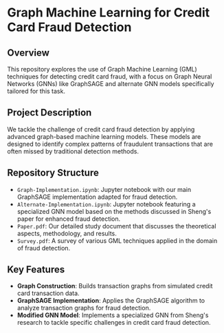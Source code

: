 # Graph Machine Learning for Credit Card Fraud Detection

## Overview

This repository explores the use of Graph Machine Learning (GML) techniques for detecting credit card fraud, with a focus on Graph Neural Networks (GNNs) like GraphSAGE and alternate GNN models specifically tailored for this task.

## Project Description

We tackle the challenge of credit card fraud detection by applying advanced graph-based machine learning models. These models are designed to identify complex patterns of fraudulent transactions that are often missed by traditional detection methods.

## Repository Structure

- `Graph-Implementation.ipynb`: Jupyter notebook with our main GraphSAGE implementation adapted for fraud detection.
- `Alternate-Implementation.ipynb`: Jupyter notebook featuring a specialized GNN model based on the methods discussed in Sheng's paper for enhanced fraud detection.
- `Paper.pdf`: Our detailed study document that discusses the theoretical aspects, methodology, and results.
- `Survey.pdf`: A survey of various GML techniques applied in the domain of fraud detection.

## Key Features

- **Graph Construction**: Builds transaction graphs from simulated credit card transaction data.
- **GraphSAGE Implementation**: Applies the GraphSAGE algorithm to analyze transaction graphs for fraud detection.
- **Modified GNN Model**: Implements a specialized GNN from Sheng's research to tackle specific challenges in credit card fraud detection.
